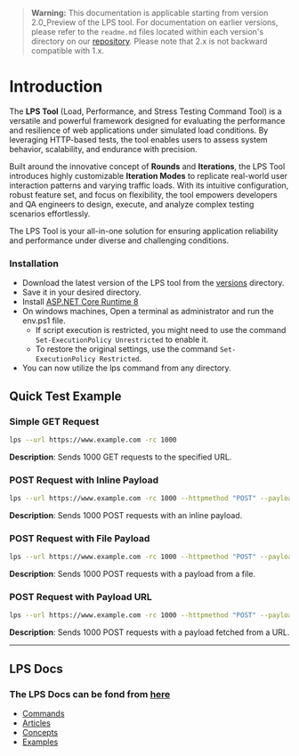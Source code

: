 > **Warning:** This documentation is applicable starting from version 2.0_Preview of the LPS tool. For documentation on earlier versions, please refer to the `readme.md` files located within each version's directory on our [repository](https://github.com/mohaidr/lps-tool/tree/main/Version). Please note that 2.x is not backward compatible with 1.x.

# Introduction

The **LPS Tool** (Load, Performance, and Stress Testing Command Tool) is a versatile and powerful framework designed for evaluating the performance and resilience of web applications under simulated load conditions. By leveraging HTTP-based tests, the tool enables users to assess system behavior, scalability, and endurance with precision.

Built around the innovative concept of **Rounds** and **Iterations**, the LPS Tool introduces highly customizable **Iteration Modes** to replicate real-world user interaction patterns and varying traffic loads. With its intuitive configuration, robust feature set, and focus on flexibility, the tool empowers developers and QA engineers to design, execute, and analyze complex testing scenarios effortlessly.

The LPS Tool is your all-in-one solution for ensuring application reliability and performance under diverse and challenging conditions.

### Installation 
- Download the latest version of the LPS tool from the [versions](https://github.com/mohaidr/lps-tool/tree/main/Version) directory.
- Save it in your desired directory.
- Install [ASP.NET Core Runtime 8](https://dotnet.microsoft.com/en-us/download/dotnet/8.0)
- On windows machines, Open a terminal as administrator and run the env.ps1 file.
    - If script execution is restricted, you might need to use the command `Set-ExecutionPolicy Unrestricted` to enable it.
    - To restore the original settings, use the command `Set-ExecutionPolicy Restricted`.
- You can now utilize the lps command from any directory.

## Quick Test Example
### Simple GET Request
```bash
lps --url https://www.example.com -rc 1000
```
**Description**: Sends 1000 GET requests to the specified URL.

### POST Request with Inline Payload
```bash
lps --url https://www.example.com -rc 1000 --httpmethod "POST" --payload "Inline Payload"
```
**Description**: Sends 1000 POST requests with an inline payload.

### POST Request with File Payload
```bash
lps --url https://www.example.com -rc 1000 --httpmethod "POST" --payload "Path:C:\Users\User\Desktop\LPS\urnice.json"
```
**Description**: Sends 1000 POST requests with a payload from a file.

### POST Request with Payload URL
```bash
lps --url https://www.example.com -rc 1000 --httpmethod "POST" --payload "URL:https://www.example.com/payload"
```
**Description**: Sends 1000 POST requests with a payload fetched from a URL.

---


## LPS Docs
 ### The LPS Docs can be fond from [here](https://github.com/mohaidr/lps-docs/tree/main)

   - [Commands](https://github.com/mohaidr/lps-docs/blob/main/articles/1.Commands.md)
   - [Articles](https://github.com/mohaidr/lps-docs/tree/main/articles)
   - [Concepts](https://github.com/mohaidr/lps-docs/tree/main/concepts)
   - [Examples](https://github.com/mohaidr/lps-docs/tree/main/examples)
